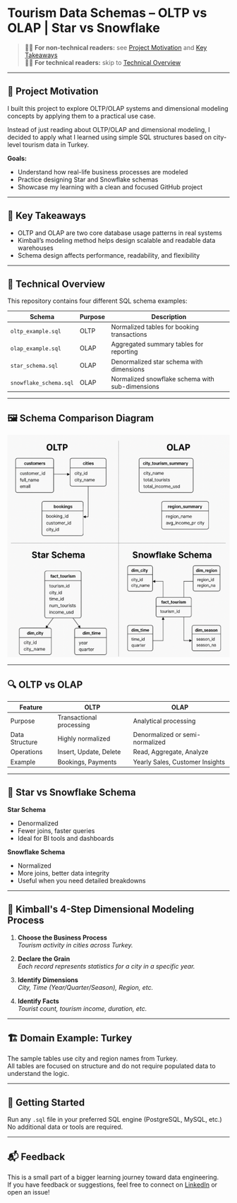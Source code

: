 # Tourism Data Schemas – OLTP vs OLAP | Star vs Snowflake

> 🧑‍💼 **For non-technical readers:** see [Project Motivation](#project-motivation) and [Key Takeaways](#key-takeaways)  
> 🧑‍💻 **For technical readers:** skip to [Technical Overview](#technical-overview)

---

## 📌 Project Motivation

I built this project to explore OLTP/OLAP systems and dimensional modeling concepts by applying them to a practical use case.      

Instead of just reading about OLTP/OLAP and dimensional modeling, I decided to apply what I learned using simple SQL structures based on city-level tourism data in Turkey.

**Goals:**
- Understand how real-life business processes are modeled
- Practice designing Star and Snowflake schemas
- Showcase my learning with a clean and focused GitHub project

---

## 🎯 Key Takeaways

- OLTP and OLAP are two core database usage patterns in real systems
- Kimball’s modeling method helps design scalable and readable data warehouses
- Schema design affects performance, readability, and flexibility

---

## 🧠 Technical Overview

This repository contains four different SQL schema examples:

| Schema | Purpose | Description |
|--------|---------|-------------|
| `oltp_example.sql` | OLTP | Normalized tables for booking transactions |
| `olap_example.sql` | OLAP | Aggregated summary tables for reporting |
| `star_schema.sql` | OLAP | Denormalized star schema with dimensions |
| `snowflake_schema.sql` | OLAP | Normalized snowflake schema with sub-dimensions |

---

## 🖼 Schema Comparison Diagram

![Schema Diagram](assets/schema_diagrams.png)

---

## 🔍 OLTP vs OLAP

| Feature         | OLTP                                 | OLAP                              |
|-----------------|--------------------------------------|------------------------------------|
| Purpose         | Transactional processing             | Analytical processing              |
| Data Structure  | Highly normalized                    | Denormalized or semi-normalized    |
| Operations      | Insert, Update, Delete               | Read, Aggregate, Analyze           |
| Example         | Bookings, Payments                   | Yearly Sales, Customer Insights    |

---

## 🌟 Star vs Snowflake Schema

**Star Schema**
- Denormalized
- Fewer joins, faster queries
- Ideal for BI tools and dashboards

**Snowflake Schema**
- Normalized
- More joins, better data integrity
- Useful when you need detailed breakdowns

---

## 🧩 Kimball's 4-Step Dimensional Modeling Process

1. **Choose the Business Process**  
   _Tourism activity in cities across Turkey._

2. **Declare the Grain**  
   _Each record represents statistics for a city in a specific year._

3. **Identify Dimensions**  
   _City, Time (Year/Quarter/Season), Region, etc._

4. **Identify Facts**  
   _Tourist count, tourism income, duration, etc._

---

## 🏗 Domain Example: Turkey

The sample tables use city and region names from Turkey.  
All tables are focused on structure and do not require populated data to understand the logic.

---

## 🚀 Getting Started

Run any `.sql` file in your preferred SQL engine (PostgreSQL, MySQL, etc.)  
No additional data or tools are required.

---

## 📬 Feedback

This is a small part of a bigger learning journey toward data engineering.  
If you have feedback or suggestions, feel free to connect on [LinkedIn](https://www.linkedin.com/in/safacanmetin) or open an issue!
